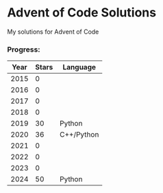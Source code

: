 # Advent of Code Solutions

My solutions for Advent of Code

### Progress:

| Year | Stars | Language   |
| ---- | ----- | ---------- |
| 2015 | 0     |
| 2016 | 0     |
| 2017 | 0     |
| 2018 | 0     |
| 2019 | 30    | Python     |
| 2020 | 36    | C++/Python |
| 2021 | 0     |
| 2022 | 0     |
| 2023 | 0     |
| 2024 | 50    | Python     |
